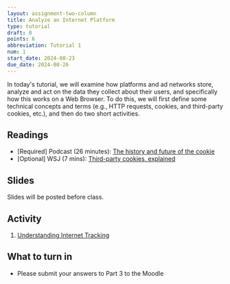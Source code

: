 ```yaml
---
layout: assignment-two-column
title: Analyze an Internet Platform
type: tutorial
draft: 0
points: 6
abbreviation: Tutorial 1
num: 1
start_date: 2024-08-23
due_date: 2024-08-26
---
```


In today's tutorial, we will examine how platforms and ad networks store, analyze and act on the data they collect about their users, and specifically how this works on a Web Browser. To do this, we will first define some technical concepts and terms (e.g., HTTP requests, cookies, and third-party cookies, etc.), and then do two short activities.

## Readings
* [Required] Podcast (26 minutes): [The history and future of the cookie](https://www.npr.org/2022/11/18/1137657496/third-party-cookie-data-tracking-internet-user-privacy)
* [Optional] WSJ (7 mins): [Third-party cookies, explained](https://www.wsj.com/video/how-advertisers-use-internet-cookies-to-track-you/92E525EB-9E4A-4399-817D-8C4E6EF68F93.html)

## Slides
Slides will be posted before class. 

<!-- * <a href="https://docs.google.com/presentation/d/140io00CSsFjBLUsDQjQTTHomxBHCDZF6/edit?usp=sharing&ouid=113376576186080604800&rtpof=true&sd=true" target="_blank">Tutorial 1: Background Information</a> -->

## Activity
1. <a href="https://docs.google.com/document/d/1JSG4h_MML3Z1JAIS7CTvSf2fpjB6lCtt6_UKADG1hPw/edit" target="_blank">Understanding Internet Tracking</a>

## What to turn in
* Please submit your answers to Part 3 to the Moodle